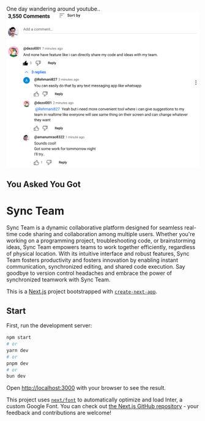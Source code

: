 

One day wandering around youtube..
![ss](/asset/Screenshot_2024-05-1_12-27-26.jpg)

## You Asked You Got
# Sync Team
Sync Team is a dynamic collaborative platform designed for seamless real-time code sharing and collaboration among multiple users. 
Whether you're working on a programming project, troubleshooting code, or brainstorming ideas, Sync Team empowers teams to work together efficiently, regardless of physical location. With its intuitive interface and robust features, Sync Team fosters productivity and fosters innovation by enabling instant communication, synchronized editing, and shared code execution. Say goodbye to version control headaches and embrace the power of synchronized teamwork with Sync Team.

This is a [Next.js](https://nextjs.org/) project bootstrapped with [`create-next-app`](https://github.com/vercel/next.js/tree/canary/packages/create-next-app).

## Start

First, run the development server:

```bash
npm start
# or
yarn dev
# or
pnpm dev
# or
bun dev
```

Open [http://localhost:3000](http://localhost:3000) with your browser to see the result.

This project uses [`next/font`](https://nextjs.org/docs/basic-features/font-optimization) to automatically optimize and load Inter, a custom Google Font.
You can check out [the Next.js GitHub repository](https://github.com/vercel/next.js/) - your feedback and contributions are welcome!
